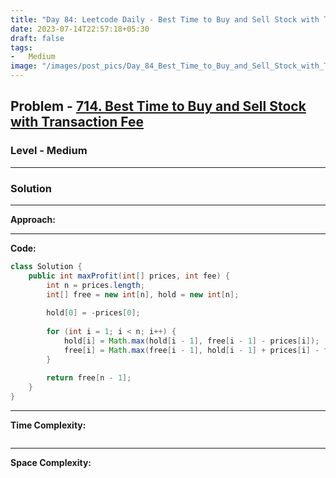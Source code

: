 ```yaml
---
title: "Day 84: Leetcode Daily - Best Time to Buy and Sell Stock with Transaction Fee"
date: 2023-07-14T22:57:18+05:30
draft: false
tags:
-   Medium
image: "/images/post_pics/Day_84_Best_Time_to_Buy_and_Sell_Stock_with_Transaction_Fee/Cover.png"
---
```



## Problem - [714. Best Time to Buy and Sell Stock with Transaction Fee](https://leetcode.com/problems/best-time-to-buy-and-sell-stock-with-transaction-fee)

### Level - Medium
---

### Solution

---
**Approach:**


---

**Code:**

```java
class Solution {
    public int maxProfit(int[] prices, int fee) {
        int n = prices.length;
        int[] free = new int[n], hold = new int[n];
   
        hold[0] = -prices[0];
        
        for (int i = 1; i < n; i++) {
            hold[i] = Math.max(hold[i - 1], free[i - 1] - prices[i]);
            free[i] = Math.max(free[i - 1], hold[i - 1] + prices[i] - fee);
        }
        
        return free[n - 1];
    }
}

```
---

**Time Complexity:**
```

```

---

**Space Complexity:**
```

```


